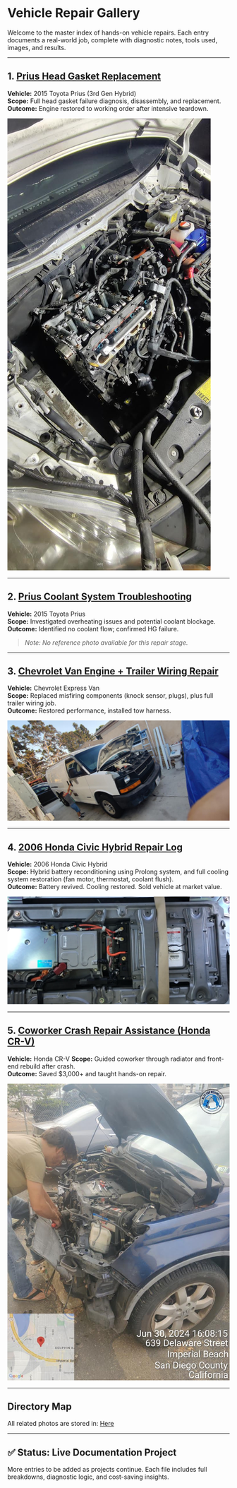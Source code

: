 # Vehicle Repair Gallery

Welcome to the master index of hands-on vehicle repairs. Each entry documents a real-world job, complete with diagnostic notes, tools used, images, and results.

---

## 1. [Prius Head Gasket Replacement](./prius_head_gasket_log.md)
**Vehicle:** 2015 Toyota Prius (3rd Gen Hybrid)  
**Scope:** Full head gasket failure diagnosis, disassembly, and replacement.  
**Outcome:** Engine restored to working order after intensive teardown.

![Prius Head Gasket Overview](https://github.com/tnauckunas/multi-domain_field_repair_logs/blob/main/assets/vehicle-repair/images/prius_2015/timing_top_cover_overview.jpg?raw=true)

---

## 2. [Prius Coolant System Troubleshooting](./prius_coolant_test.md)
**Vehicle:** 2015 Toyota Prius  
**Scope:** Investigated overheating issues and potential coolant blockage.  
**Outcome:** Identified no coolant flow; confirmed HG failure.  

> _Note: No reference photo available for this repair stage._

---

## 3. [Chevrolet Van Engine + Trailer Wiring Repair](./chevrolet_van_engine_repair.md)  
**Vehicle:** Chevrolet Express Van  
**Scope:** Replaced misfiring components (knock sensor, plugs), plus full trailer wiring job.  
**Outcome:** Restored performance, installed tow harness.

![Van Overview](https://github.com/tnauckunas/multi-domain_field_repair_logs/blob/main/assets/vehicle-repair/images/chevrolet_van/van_overview.jpg?raw=true)

---

## 4. [2006 Honda Civic Hybrid Repair Log](./honda_civic_hybrid_repair.md)
**Vehicle:** 2006 Honda Civic Hybrid  
**Scope:** Hybrid battery reconditioning using Prolong system, and full cooling system restoration (fan motor, thermostat, coolant flush).  
**Outcome:** Battery revived. Cooling restored. Sold vehicle at market value.

![Hybrid Battery Overview](https://github.com/tnauckunas/multi-domain_field_repair_logs/blob/main/assets/vehicle-repair/images/honda_civic_2006/Hybrid%20Battery%20Honda%20Civic.png?raw=true)

---

## 5. [Coworker Crash Repair Assistance (Honda CR-V)](./coworker_crash_repair_assist.md)  
**Vehicle:** Honda CR-V
**Scope:** Guided coworker through radiator and front-end rebuild after crash.  
**Outcome:** Saved $3,000+ and taught hands-on repair.  

![Crash Repair Assist](https://github.com/tnauckunas/multi-domain_field_repair_logs/blob/main/assets/vehicle-repair/images/coworker_crash_repair_assist/assisting_coworker_.jpg?raw=true)

---

## Directory Map

All related photos are stored in: [Here](https://github.com/tnauckunas/multi-domain_field_repair_logs/tree/f2ea48917bb336e5ea9faa5071f32785dd5ab771/assets/vehicle-repair/images)

---

## ✅ Status: Live Documentation Project  
More entries to be added as projects continue. Each file includes full breakdowns, diagnostic logic, and cost-saving insights.
